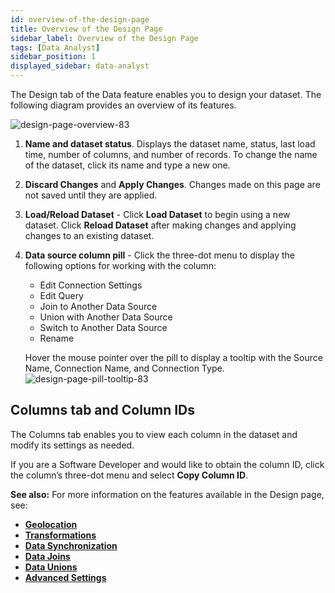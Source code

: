 ```yaml
---
id: overview-of-the-design-page
title: Overview of the Design Page
sidebar_label: Overview of the Design Page
tags: [Data Analyst]
sidebar_position: 1
displayed_sidebar: data-analyst
---
```


<div style={{textAlign: "justify"}}>

The Design tab of the Data feature enables you to design your dataset. The following diagram provides an overview of its features. 
 
![design-page-overview-83](https://s3.amazonaws.com/cdn.qrvey.com/documentation_assets/ui-docs/datasets/design-page-overview-83.png)


1. **Name and dataset status**. Displays the dataset name, status, last load time, number of columns, and number of records. To change the name of the dataset, click its name and type a new one.
2. **Discard Changes** and **Apply Changes**. Changes made on this page are not saved until they are applied. 
3. **Load/Reload Dataset** - Click **Load Dataset** to begin using a new dataset. Click **Reload Dataset** after making changes and applying changes to an existing dataset. 
4. **Data source column pill** - Click the three-dot menu to display the following options for working with the column:
    * Edit Connection Settings
    * Edit Query
    * Join to Another Data Source
    * Union with Another Data Source
    * Switch to Another Data Source
    * Rename  
    
    Hover the mouse pointer over the pill to display a tooltip with the Source Name, Connection Name, and Connection Type.
    ![design-page-pill-tooltip-83](https://s3.amazonaws.com/cdn.qrvey.com/documentation_assets/ui-docs/datasets/design-page-pill-tooltip-83.png)


## Columns tab and Column IDs
The Columns tab enables you to view each column in the dataset and modify its settings as needed. 



If you are a Software Developer and would like to obtain the column ID, click the column’s three-dot menu and select **Copy Column ID**.

**See also:**
For more information on the features available in the Design page, see:

* **[Geolocation](../02-Design/02-Geolocation/overview-of-geolocation.md)**
* **[Transformations](../02-Design/03-Transformations/transformations.md)**
* **[Data Synchronization](../02-Design/04-Data%20Syncronization/data-sync.md)**
* **[Data Joins](../02-Design/05-Data%20Joins/data-joins.md)**
* **[Data Unions](../02-Design/06-Data%20Unions/data-union.md)**
* **[Advanced Settings](./07-Advanced%20Settings/dataset-design-advanced-settings.md)**

</div>